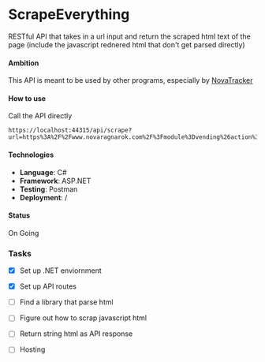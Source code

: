 
# ScrapeEverything

RESTful API that takes in a url input and return the scraped html text of the page (include the javascript rednered html that don't get parsed directly)
  
#### Ambition

This API is meant to be used by other programs, especially by [NovaTracker](https://github.com/yatw/NovaTracker)

#### How to use

Call the API directly  
```
https://localhost:44315/api/scrape?url=https%3A%2F%2Fwww.novaragnarok.com%2F%3Fmodule%3Dvending%26action%3Ditem%26id%3D7620
```

#### Technologies


-  **Language**: C#
-  **Framework**: ASP.NET
-  **Testing**: Postman
-  **Deployment**: /

#### Status

On Going


### Tasks

- [x] Set up .NET enviornment
- [x] Set up API routes
- [ ] Find a library that parse html
- [ ] Figure out how to scrap javascript html
- [ ] Return string html as API response
- [ ] Hosting 
  
 

 